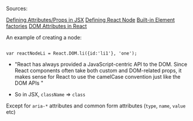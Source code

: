 Sources: 

[Defining Attributes/Props in JSX](https://www.reactenlightenment.com/react-jsx/5.7.html)
[Defining React Node](https://www.reactenlightenment.com/react-nodes/4.1.html)
[Built-in Element factories](https://www.reactenlightenment.com/react-nodes/4.6.html)
[DOM Attributes in React](https://reactjs.org/blog/2017/09/08/dom-attributes-in-react-16.html)


An example of creating a node:

```

var reactNodeLi = React.DOM.li({id:'li1'}, 'one');

``` 

- &quot;React has always provided a JavaScript-centric API to the DOM. Since React components often take both custom and DOM-related props, it makes sense for React to use the camelCase convention just like the DOM APIs &quot;

- So in JSX, `className` => `class`

Except for `aria-*` attributes and common form attributes  (`type`, `name`, `value` etc)
